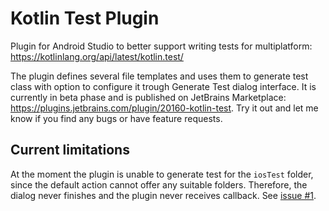 # Kotlin Test Plugin
Plugin for Android Studio to better support writing tests for multiplatform: https://kotlinlang.org/api/latest/kotlin.test/

The plugin defines several file templates and uses them to generate test class with option to configure it trough Generate Test dialog interface. It is currently in beta phase and is published on JetBrains Marketplace: https://plugins.jetbrains.com/plugin/20160-kotlin-test. Try it out and let me know if you find any bugs or have feature requests. 

## Current limitations
At the moment the plugin is unable to generate test for the `iosTest` folder, since the default action cannot offer any suitable folders. Therefore, the dialog never finishes and the plugin never receives callback. See [issue #1](https://github.com/vojtechpesek/Kotlin-Test-Plugin/issues/1).
